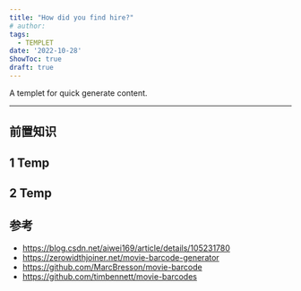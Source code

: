 ```yaml
---
title: "How did you find hire?"
# author: 
tags:
  - TEMPLET
date: '2022-10-28'
ShowToc: true
draft: true
---
```

A templet for quick generate content.
<!--more-->

---

## 前置知识

## 1 Temp

## 2 Temp

## 参考
- https://blog.csdn.net/aiwei169/article/details/105231780
- https://zerowidthjoiner.net/movie-barcode-generator
- https://github.com/MarcBresson/movie-barcode
- https://github.com/timbennett/movie-barcodes
